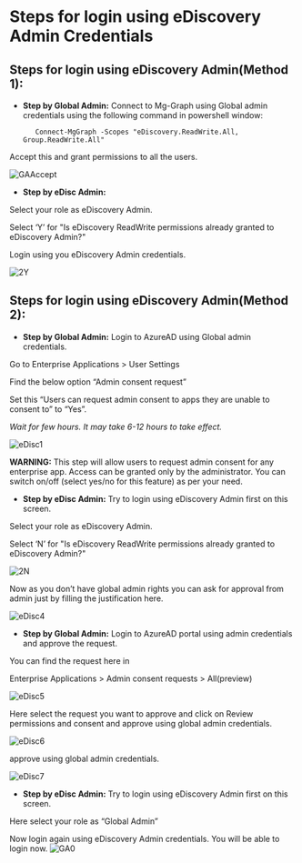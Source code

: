 # Steps for login using eDiscovery Admin Credentials


## Steps for login using eDiscovery Admin(Method 1):

- <b>Step by Global Admin:</b>  Connect to Mg-Graph using Global admin credentials using the following command in powershell window:

         Connect-MgGraph -Scopes "eDiscovery.ReadWrite.All, Group.ReadWrite.All"
         
Accept this and grant permissions to all the users.
         
![GAAccept](https://user-images.githubusercontent.com/69503744/150277137-77ab7464-3900-4de4-87aa-b494056c6189.png)

- <b>Step by eDisc Admin:</b> 

Select your role as eDiscovery Admin.

Select ‘Y’ for "Is eDiscovery ReadWrite permissions already granted to eDiscovery Admin?"

Login using you eDiscovery Admin credentials.


![2Y](https://user-images.githubusercontent.com/69503744/150278047-84c7a2df-eb23-43b2-9c73-d15ed6462695.png)







## Steps for login using eDiscovery Admin(Method 2):


- <b>Step by Global Admin:</b>  Login to AzureAD using Global admin credentials.

Go to Enterprise Applications > User Settings

Find the below option “Admin consent request”

Set this “Users can request admin consent to apps they are unable to consent to” to “Yes”.

_Wait for few hours. It may take 6-12 hours to take effect._

![eDisc1](https://user-images.githubusercontent.com/69503744/150069590-e8479afc-716f-4777-8b86-ac5d7a48c4ff.png)


<b>WARNING:</b> This step will allow users to request admin consent for any enterprise app. Access can be granted only by the administrator. You can switch on/off (select yes/no for this feature) as per your need.



- <b>Step by eDisc Admin:</b>  Try to login using eDiscovery Admin first on this screen.

Select your role as eDiscovery Admin.

Select ‘N’ for "Is eDiscovery ReadWrite permissions already granted to eDiscovery Admin?"

 
![2N](https://user-images.githubusercontent.com/69503744/150278075-822965f9-4881-4062-8cab-104838c03218.png)

 

   Now as you don’t have global admin rights you can ask for approval from admin just by filling the justification here.

![eDisc4](https://user-images.githubusercontent.com/69503744/150069722-089cd451-3227-4d2c-9661-68411ba63249.png)



- <b>Step by Global Admin:</b> Login to AzureAD portal using admin credentials and approve the request.

You can find the request here in

Enterprise Applications > Admin consent requests > All(preview) 

![eDisc5](https://user-images.githubusercontent.com/69503744/150069759-b1164e77-e334-4020-929a-182b417c766a.png)


Here select the request you want to approve and click on Review permissions and consent and approve using global admin credentials.

![eDisc6](https://user-images.githubusercontent.com/69503744/150069776-d5dff2fc-4301-45e4-9e7a-bf4b9936cd07.png)

approve using global admin credentials.

![eDisc7](https://user-images.githubusercontent.com/69503744/150069788-d49cec26-3795-433f-9c22-1c966dab9a71.png)



- <b>Step by eDisc Admin:</b> Try to login using eDiscovery Admin first on this screen.

Here select your role as “Global Admin”
 
Now login again using eDiscovery Admin credentials. You will be able to login now.
![GA0](https://user-images.githubusercontent.com/69503744/150277837-5a859c89-819f-48f8-858d-4fa10db90a52.png)


 


